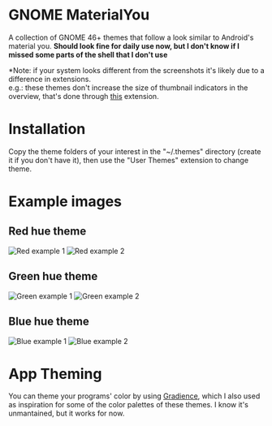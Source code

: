 # GNOME MaterialYou
A collection of GNOME 46+ themes that follow a look similar to Android's material you. **Should look fine for daily use now, but I don't know if I missed some parts of the shell that I don't use**

*Note: if your system looks different from the screenshots it's likely due to a difference in extensions.<br/>
e.g.: these themes don't increase the size of thumbnail indicators in the overview, that's done through [this](https://extensions.gnome.org/extension/4158/gnome-40-ui-improvements/) extension.


# Installation
Copy the theme folders of your interest in the "~/.themes" directory (create it if you don't have it), then use the "User Themes" extension to change theme.

# Example images

## Red hue theme
![Red example 1](https://github.com/talpinum/GNOME-MaterialYou/assets/144681756/e7c3b748-9cf2-4ae5-9dec-80db93c9f5ee)
![Red example 2](https://github.com/talpinum/GNOME-MaterialYou/assets/144681756/e938bed4-2a46-46f4-b9dd-c444bcc9aa1e)

## Green hue theme
![Green example 1](https://github.com/user-attachments/assets/4a2387ad-376d-449c-ab24-cf703ad005b2)
![Green example 2](https://github.com/user-attachments/assets/c847a955-f0aa-4fdc-8cd0-f0a2a50954f3)

## Blue hue theme
![Blue example 1](https://github.com/user-attachments/assets/9cc1e210-f664-4df9-b72f-918ea161e5a0)
![Blue example 2](https://github.com/user-attachments/assets/f95f415d-ad94-47c1-8259-c3d9770c12eb)




# App Theming

You can theme your programs' color by using [Gradience](https://flathub.org/apps/com.github.GradienceTeam.Gradience), which I also used as inspiration for some of the color palettes of these themes. I know it's unmantained, but it works for now.
